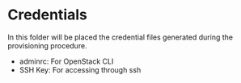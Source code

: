 # Credentials


In this folder will be placed the credential files generated during the provisioning procedure.
- adminrc: For OpenStack CLI
- SSH Key: For accessing through ssh



